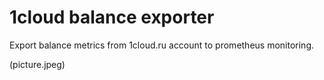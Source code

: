 # 1cloud balance exporter 

Export balance metrics from 1cloud.ru account to prometheus monitoring.

(picture.jpeg)
